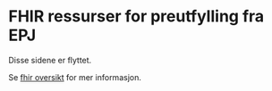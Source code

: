 # FHIR ressurser for preutfylling fra EPJ

Disse sidene er flyttet.

Se [fhir oversikt](./fhir/_oversikt.md) for mer informasjon.
